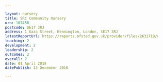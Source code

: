 ```yaml
---

layout: nursery
title: SRC Community Nursery
urn: 107458
postcode: SE17 3RJ
address: 1 Gaza Street, Kennington, London, SE17 3RJ
latestReportUrl: https://reports.ofsted.gov.uk/provider/files/2631719/urn/107458.pdf
teaching: 2
development: 2
leadership: 2
outcomes: 2
overall: 2
date: 01 April 2018 
datePublish: 13 December 2016

---
```

